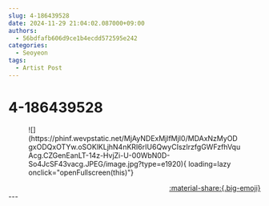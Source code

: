 ```yaml
---
slug: 4-186439528
date: 2024-11-29 21:04:02.087000+09:00
authors:
  - 56bdfafb606d9ce1b4ecdd572595e242
categories:
  - Seoyeon
tags:
  - Artist Post
---
```


# 4-186439528

<div class="post-container" markdown="1">
<div class="content-container md-sidebar__scrollwrap" markdown="1">


<figure markdown="1">
![](https://phinf.wevpstatic.net/MjAyNDExMjlfMjI0/MDAxNzMyODgxODQxOTYw.oSOKlKLjhN4nKRI6rIU6QwyCIszIrzfgGWFzfhVquAcg.CZGenEanLT-14z-HvjZi-U-00WbN0D-So4JcSF43vacg.JPEG/image.jpg?type=e1920){ loading=lazy onclick="openFullscreen(this)"}
</figure>


</div>
</div>

<div style="text-align: right;" markdown="1">
<a href="https://weverse.io/fromis9/artist/4-186439528" style="text-align: right;">:material-share:{.big-emoji}</a>
</div>
---
